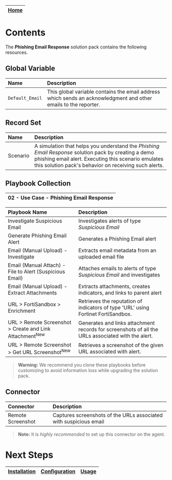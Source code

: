 | [Home](../README.md) |
|----------------------|
# Contents

The **Phishing Email Response** solution pack contains the following resources.

## Global Variable

| Name            | Description                                                                                                     |
|:----------------|:----------------------------------------------------------------------------------------------------------------|
| `Default_Email` | This global variable contains the email address which sends an acknowledgment and other emails to the reporter. |

## Record Set

| Name     | Description                                                                                                                                                                                                          |
|:---------|:---------------------------------------------------------------------------------------------------------------------------------------------------------------------------------------------------------------------|
| Scenario | A simulation that helps you understand the *Phishing Email Response* solution pack by creating a demo phishing email alert. Executing this scenario emulates this solution pack's behavior on receiving such alerts. |

## Playbook Collection

| 02 - Use Case - Phishing Email Response                                  |
|:-------------------------------------------------------------------------|


| Playbook Name                                                          | Description                                                                       |
|:-----------------------------------------------------------------------|:----------------------------------------------------------------------------------|
| Investigate Suspicious Email                                           | Investigates alerts of type *Suspicious Email*                                    |
| Generate Phishing Email Alert                                          | Generates a Phishing Email alert                                                  |
| Email (Manual Upload) - Investigate                                    | Extracts email metadata from an uploaded email file                               |
| Email (Manual Attach) - File to Alert (Suspicious Email)               | Attaches emails to alerts of type *Suspicious Email* and investigates             |
| Email (Manual Upload) - Extract Attachments                            | Extracts attachments, creates indicators, and links to parent alert               |
| URL > FortiSandbox > Enrichment                                        | Retrieves the reputation of indicators of type 'URL' using Fortinet FortiSandbox. |
| URL > Remote Screenshot > Create and Link Attachment<sup>New</sup>     | Generates and links attachment records for screenshots of all the URLs associated with the alert. |
| URL > Remote Screenshot > Get URL Screenshot<sup>New</sup>             | Retrieves a screenshot of the given URL associated with alert.                    |

>**Warning:** We recommend you clone these playbooks before customizing to avoid information loss while upgrading the solution pack.

## Connector

| Connector               | Description                                                                                                            |
|:------------------------|:-----------------------------------------------------------------------------------------------------------------------|
| Remote Screenshot | Captures screenshots of the URLs associated with suspicious email |

>**Note:** It is *highly recommended* to set up this connector on the agent.

# Next Steps
| [Installation](./setup.md#installation) | [Configuration](./setup.md#configuration) | [Usage](./usage.md) |
| ----------------------------------------- | ------------------------------------------- | --------------------- |